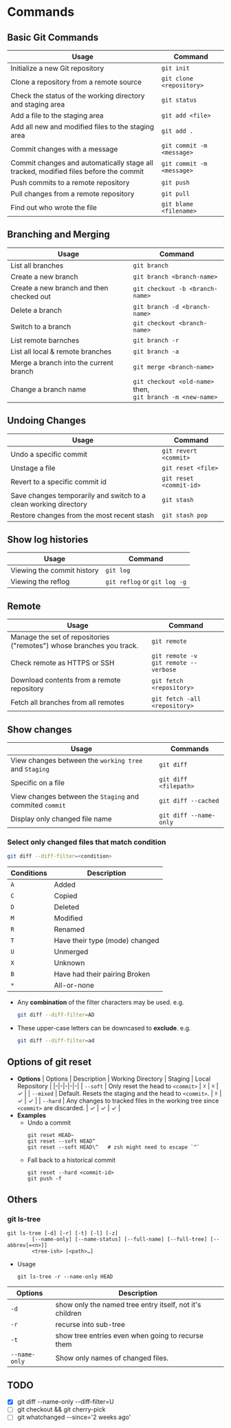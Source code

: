 # Commands
## Basic Git Commands
| Usage | Command |
|-|-|
| Initialize a new Git repository | `git init` |
| Clone a repository from a remote source | `git clone <repository>` |
| Check the status of the working directory and staging area | `git status` |
| Add a file to the staging area | `git add <file>` |
| Add all new and modified files to the staging area | `git add .` |
| Commit changes with a message | `git commit -m <message>` |
| Commit changes and automatically stage all tracked, modified files before the commit | `git commit -m <message>` |
| Push commits to a remote repository | `git push` |
| Pull changes from a remote repository | `git pull` |
| Find out who wrote the file | `git blame <filename>` |

## Branching and Merging
| Usage | Command |
|-|-|
| List all branches | `git branch` |
| Create a new branch | `git branch <branch-name>` |
| Create a new branch and then checked out | `git checkout -b <branch-name>` |
| Delete a branch | `git branch -d <branch-name>` |
| Switch to a branch | `git checkout <branch-name>` |
| List remote barnches | `git branch -r` |
| List all local & remote branches | `git branch -a` |
| Merge a branch into the current branch | `git merge <branch-name>` |
| Change a branch name | `git checkout <old-name>` then, <br> `git branch -m <new-name>` |

## Undoing Changes
| Usage | Command |
|-|-|
| Undo a specific commit | `git revert <commit>` |
| Unstage a file | `git reset <file>` |
| Revert to a specific commit id | `git reset <commit-id>` |
| Save changes temporarily and switch to a clean working directory | `git stash` |
| Restore changes from the most recent stash | `git stash pop` |

## Show log histories
| Usage | Command |
|-|-|
| Viewing the commit history | `git log` |
| Viewing the reflog |  `git reflog` or `git log -g` |

## Remote 
| Usage | Command |
|-|-|
| Manage the set of repositories ("remotes") whose branches you track. | `git remote` |
| Check remote as HTTPS or SSH | `git remote -v` <br> `git remote --verbose` |
| Download contents from a remote repository | `git fetch <repository>`  |
| Fetch all branches from all remotes  | `git fetch -all <repository>`  |

## Show changes
| Usage | Commands |
|-|-|
| View changes between the `working tree` and `Staging` | `git diff` |
| Specific on a file | `git diff <filepath>` |
| View changes between the `Staging` and commited `commit` | `git diff --cached` |
| Display only changed file name | `git diff --name-only` |

### Select only changed files that match condition
```bash
git diff --diff-filter=<condition>
```

| Conditions | Description |
|-|-|
| `A` | Added |
| `C` | Copied |
| `D` | Deleted |
| `M` | Modified |
| `R` | Renamed |
| `T` | Have their type (mode) changed |
| `U` | Unmerged |
| `X` | Unknown |
| `B` | Have had their pairing Broken |
| `*` | All-or-none |
- Any **combination** of the filter characters may be used. e.g. 
    ```bash
    git diff --diff-filter=AD
    ```
- These upper-case letters can be downcased to **exclude**. e.g.
    ```bash
    git diff --diff-filter=ad
    ```
## Options of git reset
- **Options**
    | Options | Description | Working Directory | Staging | Local Repository |
    |-|-|-|-|-|
    | `--soft`  | Only reset the head to `<commit>` | ☓ | ☓ | ✓ |
    | `--mixed` | Default. Resets the staging and the head to `<commit>`. | ☓ | ✓ | ✓ |
    | `--hard`  | Any changes to tracked files in the working tree since `<commit>` are discarded.  | ✓ | ✓ | ✓ |
- **Examples**
    - Undo a commit
        ```
        git reset HEAD~
        git reset --soft HEAD^
        git reset --soft HEAD\^   # zsh might need to escape `^`
        ```
    - Fall back to a historical commit
        ```
        git reset --hard <commit-id>
        git push -f
        ```

## Others
### git ls-tree
```
git ls-tree [-d] [-r] [-t] [-l] [-z]
	    [--name-only] [--name-status] [--full-name] [--full-tree] [--abbrev[=<n>]]
	    <tree-ish> [<path>…​]
```
- Usage
    ```
    git ls-tree -r --name-only HEAD
    ```

| Options | Description |
|-|-|
| `-d` | show only the named tree entry itself, not it's children |
| `-r` | recurse into sub-tree |
| `-t` | show tree entries even when going to recurse them |
| `--name-only` | Show only names of changed files. |

## TODO
- [x] git diff --name-only --diff-filter=U
- [ ] git checkout <branchname> && git cherry-pick <commitid>
- [ ] git whatchanged --since='2 weeks ago'
